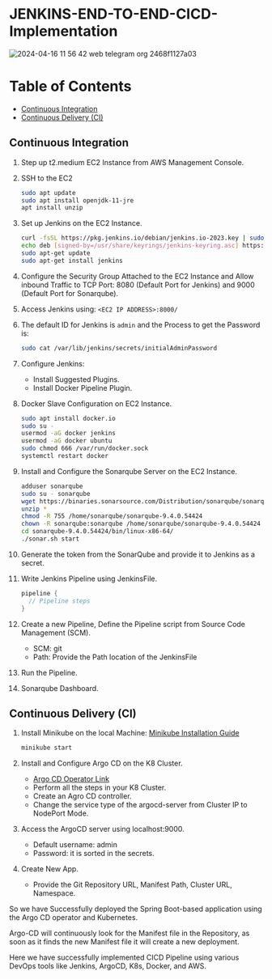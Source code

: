 # JENKINS-END-TO-END-CICD-Implementation
![2024-04-16 11 56 42 web telegram org 2468f1127a03](https://github.com/SaadOps/JENKINS-END-TO-END-CICD-Implementation/assets/94478736/80947195-4371-40c0-97b7-82dc19a92ea1)

# Table of Contents
- [Continuous Integration](#continuous-integration)
- [Continuous Delivery (CI)](#continuous-delivery-ci)

## Continuous Integration
1. Step up t2.medium EC2 Instance from AWS Management Console.
2. SSH to the EC2
    ```bash
    sudo apt update
    sudo apt install openjdk-11-jre
    apt install unzip
    ```
3. Set up Jenkins on the EC2 Instance.
    ```bash
    curl -fsSL https://pkg.jenkins.io/debian/jenkins.io-2023.key | sudo tee /usr/share/keyrings/jenkins-keyring.asc > /dev/null
    echo deb [signed-by=/usr/share/keyrings/jenkins-keyring.asc] https://pkg.jenkins.io/debian binary/ | sudo tee /etc/apt/sources.list.d/jenkins.list > /dev/null
    sudo apt-get update 
    sudo apt-get install jenkins
    ```
4. Configure the Security Group Attached to the EC2 Instance and Allow inbound Traffic to TCP Port: 8080 (Default Port for Jenkins) and 9000 (Default Port for Sonarqube).
5. Access Jenkins using: `<EC2 IP ADDRESS>:8000/`
6. The default ID for Jenkins is `admin` and the Process to get the Password is:
    ```bash
    sudo cat /var/lib/jenkins/secrets/initialAdminPassword
    ```
7. Configure Jenkins:
    - Install Suggested Plugins.
    - Install Docker Pipeline Plugin.

8. Docker Slave Configuration on EC2 Instance.
    ```bash
    sudo apt install docker.io
    sudo su -
    usermod -aG docker jenkins
    usermod -aG docker ubuntu
    sudo chmod 666 /var/run/docker.sock
    systemctl restart docker
    ```

9. Install and Configure the Sonarqube Server on the EC2 Instance.
    ```bash
    adduser sonarqube
    sudo su - sonarqube
    wget https://binaries.sonarsource.com/Distribution/sonarqube/sonarqube-9.4.0.54424.zip
    unzip *
    chmod -R 755 /home/sonarqube/sonarqube-9.4.0.54424
    chown -R sonarqube:sonarqube /home/sonarqube/sonarqube-9.4.0.54424
    cd sonarqube-9.4.0.54424/bin/linux-x86-64/
    ./sonar.sh start
    ```

10. Generate the token from the SonarQube and provide it to Jenkins as a secret.

11. Write Jenkins Pipeline using JenkinsFile.
    ```groovy
    pipeline {
      // Pipeline steps
    }
    ```

12. Create a new Pipeline, Define the Pipeline script from Source Code Management (SCM).
    - SCM: git
    - Path: Provide the Path location of the JenkinsFile

13. Run the Pipeline.

14. Sonarqube Dashboard.

## Continuous Delivery (CI)
1. Install Minikube on the local Machine: [Minikube Installation Guide](https://minikube.sigs.k8s.io/docs/start/)
    ```bash
    minikube start
    ```

2. Install and Configure Argo CD on the K8 Cluster.
    - [Argo CD Operator Link](https://operatorhub.io/operator/argocd-operator)
    - Perform all the steps in your K8 Cluster.
    - Create an Agro CD controller.
    - Change the service type of the argocd-server from Cluster IP to NodePort Mode.

3. Access the ArgoCD server using localhost:9000.
    - Default username: admin
    - Password: it is sorted in the secrets.

4. Create New App.
    - Provide the Git Repository URL, Manifest Path, Cluster URL, Namespace.

So we have Successfully deployed the Spring Boot-based application using the Argo CD operator and Kubernetes.

Argo-CD will continuously look for the Manifest file in the Repository, as soon as it finds the new Manifest file it will create a new deployment.

Here we have successfully implemented CICD Pipeline using various DevOps tools like Jenkins, ArgoCD, K8s, Docker, and AWS.


